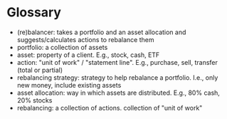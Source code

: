 # Glossary

  * (re)balancer: takes a portfolio and an asset allocation and suggests/calculates actions to rebalance them
  * portfolio: a collection of assets
  * asset: property of a client. E.g., stock, cash, ETF
  * action: "unit of work" / "statement line". E.g., purchase, sell, transfer (total or partial)
  * rebalancing strategy: strategy to help rebalance a portfolio. I.e., only new money, include existing assets
  * asset allocation: way in which assets are distributed. E.g., 80% cash, 20% stocks
  * rebalancing: a collection of actions. collection of "unit of work"
  
